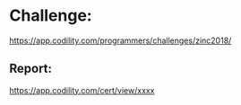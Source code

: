 ﻿# Challenge: 
https://app.codility.com/programmers/challenges/zinc2018/

## Report:
https://app.codility.com/cert/view/xxxx